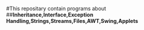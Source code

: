#This repositary contain programs about 
##**Inheritance,Interface,Exception Handling,Strings,Streams,Files,AWT,Swing,Applets**
